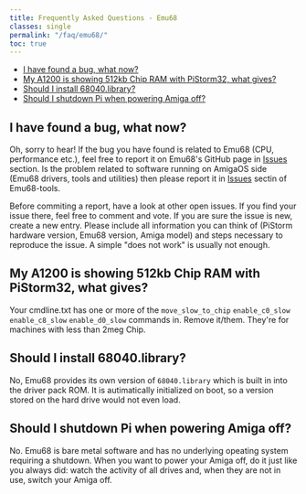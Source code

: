```yaml
---
title: Frequently Asked Questions - Emu68
classes: single
permalink: "/faq/emu68/"
toc: true
---
```


- [I have found a bug, what now?](#i-have-found-a-bug-what-now)
- [My A1200 is showing 512kb Chip RAM with PiStorm32, what gives?](#my-a1200-is-showing-512kb-chip-ram-with-pistorm32-what-gives)
- [Should I install 68040.library?](#should-i-install-68040library)
- [Should I shutdown Pi when powering Amiga off?](#should-i-shutdown-pi-when-powering-amiga-off)

## I have found a bug, what now?

Oh, sorry to hear! If the bug you have found is related to Emu68 (CPU, performance etc.), feel free to report it
on Emu68's GitHub page in [Issues](https://github.com/michalsc/Emu68/issues) section. Is the problem related to software running
on AmigaOS side (Emu68 drivers, tools and utilities) then please report it in [Issues](https://github.com/michalsc/Emu68-tools/issues) sectin of Emu68-tools.

Before commiting a report, have a look at other open issues. If you find your issue there, feel free to comment and
vote. If you are sure the issue is new, create a new entry. Please include all information you can think of (PiStorm hardware
version, Emu68 version, Amiga model) and steps necessary to reproduce the issue. A simple "does not work" is usually not enough.

## My A1200 is showing 512kb Chip RAM with PiStorm32, what gives?

Your cmdline.txt has one or more of the ``move_slow_to_chip`` ``enable_c0_slow`` ``enable_c8_slow`` ``enable_d0_slow``  commands in. Remove it/them. They're for machines with less than 2meg Chip.

## Should I install 68040.library?

No, Emu68 provides its own version of ``68040.library`` which is built in into the driver pack ROM. It is autimatically initialized on boot, so a version stored on the hard drive would not even load.

## Should I shutdown Pi when powering Amiga off?

No. Emu68 is bare metal software and has no underlying opeating system requiring a shutdown. When you want to power your Amiga
off, do it just like you always did: watch the activity of all drives and, when they are not in use, switch your Amiga off.
